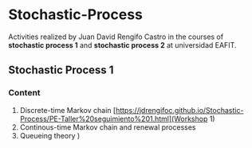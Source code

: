 # Stochastic-Process
Activities realized by Juan David Rengifo Castro in the courses of **stochastic process 1** and **stochastic process 2** at universidad EAFIT.

## Stochastic Process 1

### Content
1. Discrete-time Markov chain [https://jdrengifoc.github.io/Stochastic-Process/PE-Taller%20seguimiento%201.html](Workshop 1)
3. Continous-time Markov chain and renewal processes
4. Queueing theory
)

